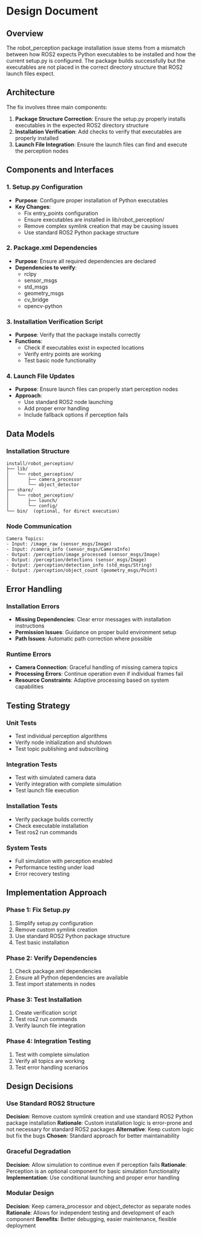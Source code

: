 # Design Document

## Overview

The robot_perception package installation issue stems from a mismatch between how ROS2 expects Python executables to be installed and how the current setup.py is configured. The package builds successfully but the executables are not placed in the correct directory structure that ROS2 launch files expect.

## Architecture

The fix involves three main components:

1. **Package Structure Correction**: Ensure the setup.py properly installs executables in the expected ROS2 directory structure
2. **Installation Verification**: Add checks to verify that executables are properly installed
3. **Launch File Integration**: Ensure the launch files can find and execute the perception nodes

## Components and Interfaces

### 1. Setup.py Configuration
- **Purpose**: Configure proper installation of Python executables
- **Key Changes**:
  - Fix entry_points configuration
  - Ensure executables are installed in lib/robot_perception/
  - Remove complex symlink creation that may be causing issues
  - Use standard ROS2 Python package structure

### 2. Package.xml Dependencies
- **Purpose**: Ensure all required dependencies are declared
- **Dependencies to verify**:
  - rclpy
  - sensor_msgs
  - std_msgs
  - geometry_msgs
  - cv_bridge
  - opencv-python

### 3. Installation Verification Script
- **Purpose**: Verify that the package installs correctly
- **Functions**:
  - Check if executables exist in expected locations
  - Verify entry points are working
  - Test basic node functionality

### 4. Launch File Updates
- **Purpose**: Ensure launch files can properly start perception nodes
- **Approach**:
  - Use standard ROS2 node launching
  - Add proper error handling
  - Include fallback options if perception fails

## Data Models

### Installation Structure
```
install/robot_perception/
├── lib/
│   └── robot_perception/
│       ├── camera_processor
│       └── object_detector
├── share/
│   └── robot_perception/
│       ├── launch/
│       └── config/
└── bin/  (optional, for direct execution)
```

### Node Communication
```
Camera Topics:
- Input: /image_raw (sensor_msgs/Image)
- Input: /camera_info (sensor_msgs/CameraInfo)
- Output: /perception/image_processed (sensor_msgs/Image)
- Output: /perception/detections (sensor_msgs/Image)
- Output: /perception/detection_info (std_msgs/String)
- Output: /perception/object_count (geometry_msgs/Point)
```

## Error Handling

### Installation Errors
- **Missing Dependencies**: Clear error messages with installation instructions
- **Permission Issues**: Guidance on proper build environment setup
- **Path Issues**: Automatic path correction where possible

### Runtime Errors
- **Camera Connection**: Graceful handling of missing camera topics
- **Processing Errors**: Continue operation even if individual frames fail
- **Resource Constraints**: Adaptive processing based on system capabilities

## Testing Strategy

### Unit Tests
- Test individual perception algorithms
- Verify node initialization and shutdown
- Test topic publishing and subscribing

### Integration Tests
- Test with simulated camera data
- Verify integration with complete simulation
- Test launch file execution

### Installation Tests
- Verify package builds correctly
- Check executable installation
- Test ros2 run commands

### System Tests
- Full simulation with perception enabled
- Performance testing under load
- Error recovery testing

## Implementation Approach

### Phase 1: Fix Setup.py
1. Simplify setup.py configuration
2. Remove custom symlink creation
3. Use standard ROS2 Python package structure
4. Test basic installation

### Phase 2: Verify Dependencies
1. Check package.xml dependencies
2. Ensure all Python dependencies are available
3. Test import statements in nodes

### Phase 3: Test Installation
1. Create verification script
2. Test ros2 run commands
3. Verify launch file integration

### Phase 4: Integration Testing
1. Test with complete simulation
2. Verify all topics are working
3. Test error handling scenarios

## Design Decisions

### Use Standard ROS2 Structure
**Decision**: Remove custom symlink creation and use standard ROS2 Python package installation
**Rationale**: Custom installation logic is error-prone and not necessary for standard ROS2 packages
**Alternative**: Keep custom logic but fix the bugs
**Chosen**: Standard approach for better maintainability

### Graceful Degradation
**Decision**: Allow simulation to continue even if perception fails
**Rationale**: Perception is an optional component for basic simulation functionality
**Implementation**: Use conditional launching and proper error handling

### Modular Design
**Decision**: Keep camera_processor and object_detector as separate nodes
**Rationale**: Allows for independent testing and development of each component
**Benefits**: Better debugging, easier maintenance, flexible deployment